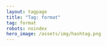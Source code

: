 ```yaml
---
layout: tagpage
title: "Tag: format"
tag: format
robots: noindex
hero_image: /assets/img/hashtag.png
---
```

